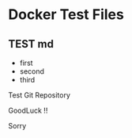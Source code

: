 Docker Test Files
=================

TEST md
-------

- first
- second
- third


Test Git Repository

GoodLuck !!


Sorry
